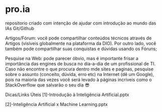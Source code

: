 # pro.ia
repositorio criado com intenção de ajudar com introdução ao mundo das IAs
Git/Github


Artigos/Fórum: você pode compartilhar conteúdos técnicos através de Artigos (visíveis globalmente na plataforma da DIO). Por outro lado, você também pode compartilhar suas conquistas e dúvidas usando os Fóruns;

Pesquise na Web: pode parecer óbvio, mas é importante frisar a importância das engines de busca no dia-a-dia de um profissional de TI. Caso não encontre o que procura dentro mde sites e paginas, pesquise sobre o assunto (conceito, dúvida, erro etc) na Internet (dê um Google), pois na maioria das vezes você será levado à páginas incríveis como o StackOverflow que salvarão o seu dia 😎


Dicas/Links Úteis
[1]-Introdução à Inteligência Artificial.pptx

[2]-Inteligência Artificial x Machine Learning.pptx
